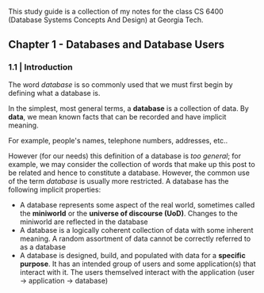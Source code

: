 This study guide is a collection of my notes for the class CS 6400 (Database Systems Concepts And Design) at Georgia Tech.

## Chapter 1 - Databases and Database Users

### 1.1 | Introduction

The word *database* is so commonly used that we must first begin by defining what a database is.

In the simplest, most general terms, a **database** is a collection of data. By **data**, we mean known facts that can be recorded and have implicit meaning. 

For example, people's names, telephone numbers, addresses, etc..

However (for our needs) this definition of a database is *too general*; for example, we may consider the collection of words that make up this post to be related and hence to constitute a database. However, the common use of the term *database* is usually more restricted. A database has the following implicit properties:

- A database represents some aspect of the real world, sometimes called the **miniworld** or the **universe of discourse (UoD)**. Changes to the miniworld are reflected in the database
- A database is a logically coherent collection of data with some inherent meaning. A random assortment of data cannot be correctly referred to as a database
- A database is designed, build, and populated with data for a **specific purpose**. It has an intended group of users and some application(s) that interact with it. The users themselved interact with the application (user -> application -> database)
